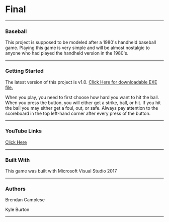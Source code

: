 # Final
<hr>
<h3>Baseball</h3>
<p>This project is supposed to be modeled after a 1980's handheld baseball game. Playing this game is very simple and will be almost nostalgic to anyone who had played the handheld version in the 1980's.</p>
<hr>
<h3>Getting Started</h3>
<p>The latest version of this project is v1.0. <a href="https://github.com/KandBProject/Final/releases/download/v1.0/B--FinalProject.exe">Click Here for downloadable EXE file.</a></p>
<p>When you play, you need to first choose how hard you want to hit the ball. When you press the button, you will either get a strike, ball, or hit. If you hit the ball you may either get a foul, out, or safe. Always pay attention to the scoreboard in the top left-hand corner after every press of the button.</p> 
<hr>
<h3>YouTube Links</h3>
<p><a href="https://youtu.be/NHxYqEulOlY">Click Here</a>
<hr>
<h3>Built With</h3>
<p>This game was built with Microsoft Visual Studio 2017</p>
<hr>
<h3>Authors</h3>
<p>Brendan Camplese</p>
<p>Kyle Burton</p>
<hr>
